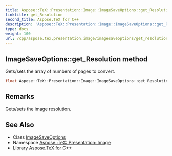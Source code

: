 ```yaml
---
title: Aspose::TeX::Presentation::Image::ImageSaveOptions::get_Resolution method
linktitle: get_Resolution
second_title: Aspose.TeX for C++
description: 'Aspose::TeX::Presentation::Image::ImageSaveOptions::get_Resolution method. Gets/sets the array of numbers of pages to convert in C++.'
type: docs
weight: 100
url: /cpp/aspose.tex.presentation.image/imagesaveoptions/get_resolution/
---
```

## ImageSaveOptions::get_Resolution method


Gets/sets the array of numbers of pages to convert.

```cpp
float Aspose::TeX::Presentation::Image::ImageSaveOptions::get_Resolution() const
```

## Remarks


Gets/sets the image resolution. 
## See Also

* Class [ImageSaveOptions](../)
* Namespace [Aspose::TeX::Presentation::Image](../../)
* Library [Aspose.TeX for C++](../../../)
